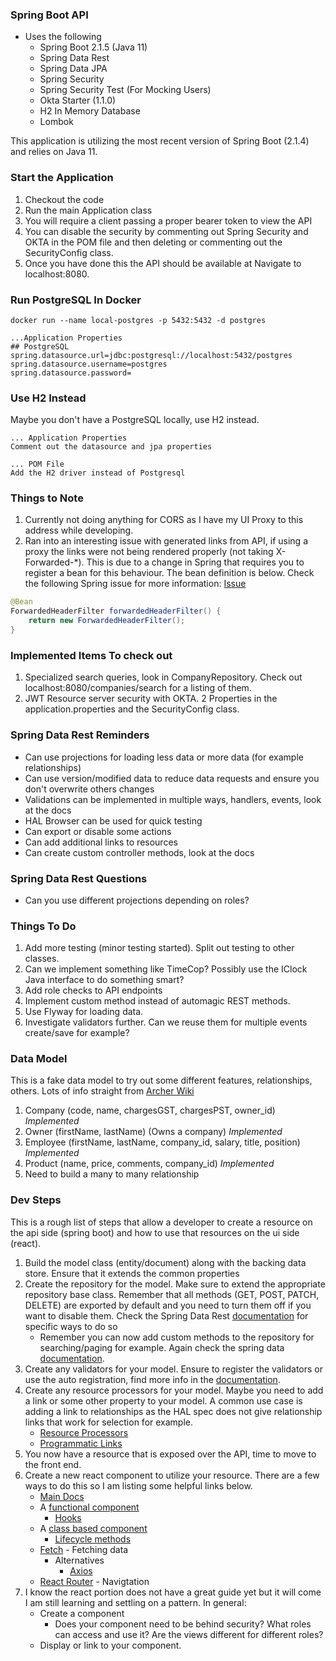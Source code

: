 ### Spring Boot API

* Uses the following
  * Spring Boot 2.1.5 (Java 11)
  * Spring Data Rest
  * Spring Data JPA
  * Spring Security
  * Spring Security Test (For Mocking Users)
  * Okta Starter (1.1.0)
  * H2 In Memory Database
  * Lombok
  
This application is utilizing the most recent version of Spring Boot (2.1.4) and relies on Java 11.

### Start the Application

1. Checkout the code
1. Run the main Application class
1. You will require a client passing a proper bearer token to view the API
1. You can disable the security by commenting out Spring Security and OKTA in the POM file and then deleting or commenting out the SecurityConfig class.
1. Once you have done this the API should be available at Navigate to localhost:8080.

### Run PostgreSQL In Docker
```
docker run --name local-postgres -p 5432:5432 -d postgres
```

```
...Application Properties
## PostgreSQL
spring.datasource.url=jdbc:postgresql://localhost:5432/postgres
spring.datasource.username=postgres
spring.datasource.password=
```

### Use H2 Instead
Maybe you don't have a PostgreSQL locally, use H2 instead.
```
... Application Properties
Comment out the datasource and jpa properties
```

```
... POM File
Add the H2 driver instead of Postgresql
```
### Things to Note

1. Currently not doing anything for CORS as I have my UI Proxy to this address while developing.
1. Ran into an interesting issue with generated links from API, if using a proxy the links were not being
rendered properly (not taking X-Forwarded-*).  This is due to a change in Spring that requires you to register
a bean for this behaviour.  The bean definition is below.  Check the following Spring issue for more information: [Issue](https://www.google.com/url?q=https://github.com/spring-projects/spring-hateoas/issues/862)

```java
@Bean
ForwardedHeaderFilter forwardedHeaderFilter() {
    return new ForwardedHeaderFilter();
}
```

### Implemented Items To check out

1. Specialized search queries, look in CompanyRepository.  Check out localhost:8080/companies/search for a listing of them.
1. JWT Resource server security with OKTA.  2 Properties in the application.properties and the SecurityConfig class. 

### Spring Data Rest Reminders

* Can use projections for loading less data or more data (for example relationships)
* Can use version/modified data to reduce data requests and ensure you don't overwrite others changes
* Validations can be implemented in multiple ways, handlers, events, look at the docs
* HAL Browser can be used for quick testing
* Can export or disable some actions 
* Can add additional links to resources
* Can create custom controller methods, look at the docs

### Spring Data Rest Questions

* Can you use different projections depending on roles?

### Things To Do

1. Add more testing (minor testing started).  Split out testing to other classes.
1. Can we implement something like TimeCop?  Possibly use the IClock Java interface to do something smart?
1. Add role checks to API endpoints
1. Implement custom method instead of automagic REST methods.
1. Use Flyway for loading data.
1. Investigate validators further.  Can we reuse them for multiple events create/save for example?

### Data Model
This is a fake data model to try out some different features, relationships, others.  Lots of info straight from [Archer Wiki](https://archer.fandom.com)

1. Company (code, name, chargesGST, chargesPST, owner_id) *Implemented*
1. Owner (firstName, lastName) (Owns a company) *Implemented*
1. Employee (firstName, lastName, company_id, salary, title, position) *Implemented*
1. Product (name, price, comments, company_id) *Implemented*
1. Need to build a many to many relationship

### Dev Steps
This is a rough list of steps that allow a developer to create a resource on the api side (spring boot) and how to
use that resources on the ui side (react).

1. Build the model class (entity/document) along with the backing data store.  Ensure that it extends the common properties
1. Create the repository for the model.  Make sure to extend the appropriate repository base class.  Remember that all
methods (GET, POST, PATCH, DELETE) are exported by default and you need to turn them off if you want to disable them.  Check
the Spring Data Rest [documentation](https://docs.spring.io/spring-data/rest/docs/current/reference/html/#repository-resources.collection-resource) for specific ways to do so
    * Remember you can now add custom methods to the repository for searching/paging for example.  Again check the spring
    data [documentation](https://docs.spring.io/spring-data/jpa/docs/current/reference/html/#repositories.query-methods.query-creation).
1. Create any validators for your model.  Ensure to register the validators or use the auto registration, find more info
in the [documentation](https://docs.spring.io/spring-data/rest/docs/current/reference/html/#validation).
1. Create any resource processors for your model.  Maybe you need to add a link or some other property to your model.  A common use
case is adding a link to relationships as the HAL spec does not give relationship links that work for selection for example.
    * [Resource Processors](https://docs.spring.io/spring-data/rest/docs/current/reference/html/#_the_resourceprocessor_interface)
    * [Programmatic Links](https://docs.spring.io/spring-data/rest/docs/current/reference/html/#_programmatic_links) 
1. You now have a resource that is exposed over the API, time to move to the front end.
1. Create a new react component to utilize your resource.  There are a few ways to do this so I am listing some helpful
links below.
    * [Main Docs](https://reactjs.org/docs/getting-started.html)
    * A [functional component](https://reactjs.org/docs/components-and-props.html#function-and-class-components)
        * [Hooks](https://reactjs.org/docs/hooks-intro.html)
    * A [class based component](https://reactjs.org/docs/components-and-props.html#function-and-class-components)
        * [Lifecycle methods](https://reactjs.org/docs/state-and-lifecycle.html#adding-lifecycle-methods-to-a-class)
    * [Fetch](https://developer.mozilla.org/en-US/docs/Web/API/Fetch_API) - Fetching data 
        * Alternatives
            * [Axios](https://github.com/axios/axios)
    * [React Router](https://reacttraining.com/react-router/web/guides/quick-start) - Navigtation 
1. I know the react portion does not have a great guide yet but it will come I am still learning and settling on a pattern.
In general:
    * Create a component
        * Does your component need to be behind security?  What roles can access and use it?  Are the views different for
        different roles?
    * Display or link to your component.